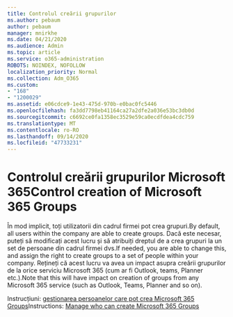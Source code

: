 ```yaml
---
title: Controlul creării grupurilor
ms.author: pebaum
author: pebaum
manager: mnirkhe
ms.date: 04/21/2020
ms.audience: Admin
ms.topic: article
ms.service: o365-administration
ROBOTS: NOINDEX, NOFOLLOW
localization_priority: Normal
ms.collection: Adm_O365
ms.custom:
- "168"
- "1200029"
ms.assetid: e06cdce9-1e43-475d-970b-e0bac0fc5446
ms.openlocfilehash: fa3dd7798eb41164ca27a2dfe2a036e53bc3db0d
ms.sourcegitcommit: c6692ce0fa1358ec3529e59ca0ecdfdea4cdc759
ms.translationtype: MT
ms.contentlocale: ro-RO
ms.lasthandoff: 09/14/2020
ms.locfileid: "47733231"
---
```

# <a name="control-creation-of-microsoft-365-groups"></a><span data-ttu-id="f8e54-102">Controlul creării grupurilor Microsoft 365</span><span class="sxs-lookup"><span data-stu-id="f8e54-102">Control creation of Microsoft 365 Groups</span></span>

<span data-ttu-id="f8e54-103">În mod implicit, toți utilizatorii din cadrul firmei pot crea grupuri.</span><span class="sxs-lookup"><span data-stu-id="f8e54-103">By default, all users within the company are able to create groups.</span></span> <span data-ttu-id="f8e54-104">Dacă este necesar, puteți să modificați acest lucru și să atribuiți dreptul de a crea grupuri la un set de persoane din cadrul firmei dvs.</span><span class="sxs-lookup"><span data-stu-id="f8e54-104">If needed, you are able to change this, and assign the right to create groups to a set of people within your company.</span></span> <span data-ttu-id="f8e54-105">Rețineți că acest lucru va avea un impact asupra creării grupurilor de la orice serviciu Microsoft 365 (cum ar fi Outlook, teams, Planner etc.).</span><span class="sxs-lookup"><span data-stu-id="f8e54-105">Note that this will have impact on creation of groups from any Microsoft 365 service (such as Outlook, Teams, Planner and so on).</span></span>
  
<span data-ttu-id="f8e54-106">Instrucțiuni: [gestionarea persoanelor care pot crea Microsoft 365 Groups](https://docs.microsoft.com/microsoft-365/admin/create-groups/manage-creation-of-groups)</span><span class="sxs-lookup"><span data-stu-id="f8e54-106">Instructions: [Manage who can create Microsoft 365 Groups](https://docs.microsoft.com/microsoft-365/admin/create-groups/manage-creation-of-groups)</span></span>
